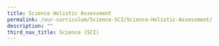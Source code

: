 ```yaml
---
title: Science Holistic Assessment
permalink: /our-curriculum/Science-SCI/Science-Holistic-Assessment/
description: ""
third_nav_title: Science (SCI)
---
```


